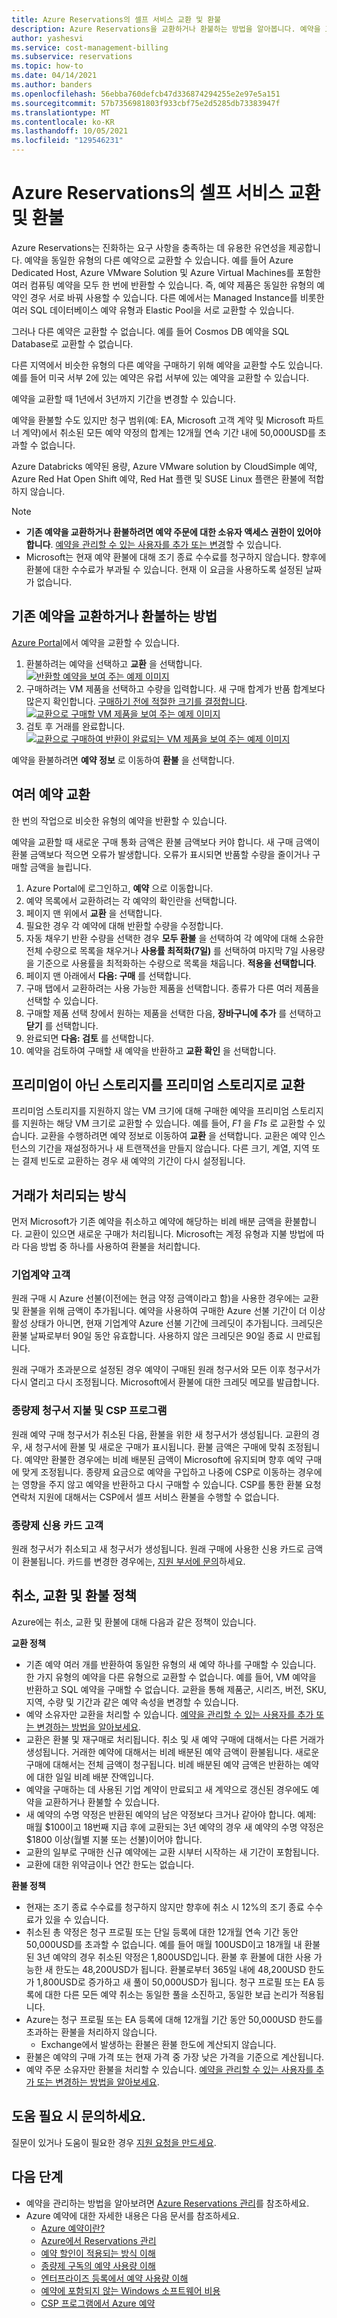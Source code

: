 ```yaml
---
title: Azure Reservations의 셀프 서비스 교환 및 환불
description: Azure Reservations을 교환하거나 환불하는 방법을 알아봅니다. 예약을 교환하거나 환불하려면 예약 주문에 대한 소유자 액세스 권한이 있어야 합니다.
author: yashesvi
ms.service: cost-management-billing
ms.subservice: reservations
ms.topic: how-to
ms.date: 04/14/2021
ms.author: banders
ms.openlocfilehash: 56ebba760defcb47d336874294255e2e97e5a151
ms.sourcegitcommit: 57b7356981803f933cbf75e2d5285db73383947f
ms.translationtype: MT
ms.contentlocale: ko-KR
ms.lasthandoff: 10/05/2021
ms.locfileid: "129546231"
---
```

# <a name="self-service-exchanges-and-refunds-for-azure-reservations"></a>Azure Reservations의 셀프 서비스 교환 및 환불

Azure Reservations는 진화하는 요구 사항을 충족하는 데 유용한 유연성을 제공합니다. 예약을 동일한 유형의 다른 예약으로 교환할 수 있습니다. 예를 들어 Azure Dedicated Host, Azure VMware Solution 및 Azure Virtual Machines를 포함한 여러 컴퓨팅 예약을 모두 한 번에 반환할 수 있습니다. 즉, 예약 제품은 동일한 유형의 예약인 경우 서로 바꿔 사용할 수 있습니다. 다른 예에서는 Managed Instance를 비롯한 여러 SQL 데이터베이스 예약 유형과 Elastic Pool을 서로 교환할 수 있습니다.

그러나 다른 예약은 교환할 수 없습니다. 예를 들어 Cosmos DB 예약을 SQL Database로 교환할 수 없습니다.

다른 지역에서 비슷한 유형의 다른 예약을 구매하기 위해 예약을 교환할 수도 있습니다. 예를 들어 미국 서부 2에 있는 예약은 유럽 서부에 있는 예약을 교환할 수 있습니다.

예약을 교환할 때 1년에서 3년까지 기간을 변경할 수 있습니다.

예약을 환불할 수도 있지만 청구 범위(예: EA, Microsoft 고객 계약 및 Microsoft 파트너 계약)에서 취소된 모든 예약 약정의 합계는 12개월 연속 기간 내에 50,000USD를 초과할 수 없습니다.

Azure Databricks 예약된 용량, Azure VMware solution by CloudSimple 예약, Azure Red Hat Open Shift 예약, Red Hat 플랜 및 SUSE Linux 플랜은 환불에 적합하지 않습니다.

> [!NOTE]
> - **기존 예약을 교환하거나 환불하려면 예약 주문에 대한 소유자 액세스 권한이 있어야 합니다**. [예약을 관리할 수 있는 사용자를 추가 또는 변경](./manage-reserved-vm-instance.md#who-can-manage-a-reservation-by-default)할 수 있습니다.
> - Microsoft는 현재 예약 환불에 대해 조기 종료 수수료를 청구하지 않습니다. 향후에 환불에 대한 수수료가 부과될 수 있습니다. 현재 이 요금을 사용하도록 설정된 날짜가 없습니다.

## <a name="how-to-exchange-or-refund-an-existing-reservation"></a>기존 예약을 교환하거나 환불하는 방법

[Azure Portal](https://portal.azure.com/#blade/Microsoft_Azure_Reservations/ReservationsBrowseBlade)에서 예약을 교환할 수 있습니다.

1. 환불하려는 예약을 선택하고 **교환** 을 선택합니다.  
    [![반환할 예약을 보여 주는 예제 이미지](./media/exchange-and-refund-azure-reservations/exchange-refund-return.png)](./media/exchange-and-refund-azure-reservations/exchange-refund-return.png#lightbox)
1. 구매하려는 VM 제품을 선택하고 수량을 입력합니다. 새 구매 합계가 반품 합계보다 많은지 확인합니다. [구매하기 전에 적절한 크기를 결정합니다](../../virtual-machines/prepay-reserved-vm-instances.md#determine-the-right-vm-size-before-you-buy).  
    [![교환으로 구매할 VM 제품을 보여 주는 예제 이미지](./media/exchange-and-refund-azure-reservations/exchange-refund-select-purchase.png)](./media/exchange-and-refund-azure-reservations/exchange-refund-select-purchase.png#lightbox)
1. 검토 후 거래를 완료합니다.  
    [![교환으로 구매하여 반환이 완료되는 VM 제품을 보여 주는 예제 이미지](./media/exchange-and-refund-azure-reservations/exchange-refund-confirm-exchange.png)](./media/exchange-and-refund-azure-reservations/exchange-refund-confirm-exchange.png#lightbox)

예약을 환불하려면 **예약 정보** 로 이동하여 **환불** 을 선택합니다.

## <a name="exchange-multiple-reservations"></a>여러 예약 교환

한 번의 작업으로 비슷한 유형의 예약을 반환할 수 있습니다.

예약을 교환할 때 새로운 구매 통화 금액은 환불 금액보다 커야 합니다. 새 구매 금액이 환불 금액보다 적으면 오류가 발생합니다. 오류가 표시되면 반품할 수량을 줄이거나 구매할 금액을 늘립니다.

1. Azure Portal에 로그인하고, **예약** 으로 이동합니다.
1. 예약 목록에서 교환하려는 각 예약의 확인란을 선택합니다.
1. 페이지 맨 위에서 **교환** 을 선택합니다.
1. 필요한 경우 각 예약에 대해 반환할 수량을 수정합니다.
1. 자동 채우기 반환 수량을 선택한 경우 **모두 환불** 을 선택하여 각 예약에 대해 소유한 전체 수량으로 목록을 채우거나 **사용률 최적화(7일)** 를 선택하여 마지막 7일 사용량을 기준으로 사용률을 최적화하는 수량으로 목록을 채웁니다. **적용을 선택합니다**.
1. 페이지 맨 아래에서 **다음: 구매** 를 선택합니다.
1. 구매 탭에서 교환하려는 사용 가능한 제품을 선택합니다. 종류가 다른 여러 제품을 선택할 수 있습니다.
1. 구매할 제품 선택 창에서 원하는 제품을 선택한 다음, **장바구니에 추가** 를 선택하고 **닫기** 를 선택합니다.
1. 완료되면 **다음: 검토** 를 선택합니다.
1. 예약을 검토하여 구매할 새 예약을 반환하고 **교환 확인** 을 선택합니다.

## <a name="exchange-non-premium-storage-for-premium-storage"></a>프리미엄이 아닌 스토리지를 프리미엄 스토리지로 교환

프리미엄 스토리지를 지원하지 않는 VM 크기에 대해 구매한 예약을 프리미엄 스토리지를 지원하는 해당 VM 크기로 교환할 수 있습니다. 예를 들어, _F1_ 을 _F1s_ 로 교환할 수 있습니다. 교환을 수행하려면 예약 정보로 이동하여 **교환** 을 선택합니다. 교환은 예약 인스턴스의 기간을 재설정하거나 새 트랜잭션을 만들지 않습니다.
다른 크기, 계열, 지역 또는 결제 빈도로 교환하는 경우 새 예약의 기간이 다시 설정됩니다. 

## <a name="how-transactions-are-processed"></a>거래가 처리되는 방식

먼저 Microsoft가 기존 예약을 취소하고 예약에 해당하는 비례 배분 금액을 환불합니다. 교환이 있으면 새로운 구매가 처리됩니다. Microsoft는 계정 유형과 지불 방법에 따라 다음 방법 중 하나를 사용하여 환불을 처리합니다.

### <a name="enterprise-agreement-customers"></a>기업계약 고객

원래 구매 시 Azure 선불(이전에는 현금 약정 금액이라고 함)을 사용한 경우에는 교환 및 환불을 위해 금액이 추가됩니다. 예약을 사용하여 구매한 Azure 선불 기간이 더 이상 활성 상태가 아니면, 현재 기업계약 Azure 선불 기간에 크레딧이 추가됩니다. 크레딧은 환불 날짜로부터 90일 동안 유효합니다. 사용하지 않은 크레딧은 90일 종료 시 만료됩니다.

원래 구매가 초과분으로 설정된 경우 예약이 구매된 원래 청구서와 모든 이후 청구서가 다시 열리고 다시 조정됩니다. Microsoft에서 환불에 대한 크레딧 메모를 발급합니다.

### <a name="pay-as-you-go-invoice-payments-and-csp-program"></a>종량제 청구서 지불 및 CSP 프로그램

원래 예약 구매 청구서가 취소된 다음, 환불을 위한 새 청구서가 생성됩니다. 교환의 경우, 새 청구서에 환불 및 새로운 구매가 표시됩니다. 환불 금액은 구매에 맞춰 조정됩니다. 예약만 환불한 경우에는 비례 배분된 금액이 Microsoft에 유지되며 향후 예약 구매에 맞게 조정됩니다. 종량제 요금으로 예약을 구입하고 나중에 CSP로 이동하는 경우에는 영향을 주지 않고 예약을 반환하고 다시 구매할 수 있습니다.
CSP를 통한 환불 요청 연락처 지원에 대해서는 CSP에서 셀프 서비스 환불을 수행할 수 없습니다.

### <a name="pay-as-you-go-credit-card-customers"></a>종량제 신용 카드 고객

원래 청구서가 취소되고 새 청구서가 생성됩니다. 원래 구매에 사용한 신용 카드로 금액이 환불됩니다. 카드를 변경한 경우에는, [지원 부서에 문의](https://portal.azure.com/#blade/Microsoft_Azure_Support/HelpAndSupportBlade/newsupportrequest)하세요.

## <a name="cancel-exchange-and-refund-policies"></a>취소, 교환 및 환불 정책

Azure에는 취소, 교환 및 환불에 대해 다음과 같은 정책이 있습니다.

**교환 정책**

- 기존 예약 여러 개를 반환하여 동일한 유형의 새 예약 하나를 구매할 수 있습니다. 한 가지 유형의 예약을 다른 유형으로 교환할 수 없습니다. 예를 들어, VM 예약을 반환하고 SQL 예약을 구매할 수 없습니다. 교환을 통해 제품군, 시리즈, 버전, SKU, 지역, 수량 및 기간과 같은 예약 속성을 변경할 수 있습니다.
- 예약 소유자만 교환을 처리할 수 있습니다. [예약을 관리할 수 있는 사용자를 추가 또는 변경하는 방법을 알아보세요](manage-reserved-vm-instance.md#who-can-manage-a-reservation-by-default).
- 교환은 환불 및 재구매로 처리됩니다. 취소 및 새 예약 구매에 대해서는 다른 거래가 생성됩니다. 거래한 예약에 대해서는 비례 배분된 예약 금액이 환불됩니다. 새로운 구매에 대해서는 전체 금액이 청구됩니다. 비례 배분된 예약 금액은 반환하는 예약에 대한 일일 비례 배분 잔액입니다.
- 예약을 구매하는 데 사용된 기업 계약이 만료되고 새 계약으로 갱신된 경우에도 예약을 교환하거나 환불할 수 있습니다.
- 새 예약의 수명 약정은 반환된 예약의 남은 약정보다 크거나 같아야 합니다. 예제: 매월 $100이고 18번째 지급 후에 교환되는 3년 예약의 경우 새 예약의 수명 약정은 $1800 이상(월별 지불 또는 선불)이어야 합니다.
- 교환의 일부로 구매한 신규 예약에는 교환 시부터 시작하는 새 기간이 포함됩니다.
- 교환에 대한 위약금이나 연간 한도는 없습니다.

**환불 정책**

- 현재는 조기 종료 수수료를 청구하지 않지만 향후에 취소 시 12%의 조기 종료 수수료가 있을 수 있습니다.
- 취소된 총 약정은 청구 프로필 또는 단일 등록에 대한 12개월 연속 기간 동안 50,000USD를 초과할 수 없습니다. 예를 들어 매월 100USD이고 18개월 내 환불된 3년 예약의 경우 취소된 약정은 1,800USD입니다. 환불 후 환불에 대한 사용 가능한 새 한도는 48,200USD가 됩니다. 환불로부터 365일 내에 48,200USD 한도가 1,800USD로 증가하고 새 풀이 50,000USD가 됩니다. 청구 프로필 또는 EA 등록에 대한 다른 모든 예약 취소는 동일한 풀을 소진하고, 동일한 보급 논리가 적용됩니다.
- Azure는 청구 프로필 또는 EA 등록에 대해 12개월 기간 동안 50,000USD 한도를 초과하는 환불을 처리하지 않습니다.
    - Exchange에서 발생하는 환불은 환불 한도에 계산되지 않습니다.
- 환불은 예약의 구매 가격 또는 현재 가격 중 가장 낮은 가격을 기준으로 계산됩니다.
- 예약 주문 소유자만 환불을 처리할 수 있습니다. [예약을 관리할 수 있는 사용자를 추가 또는 변경하는 방법을 알아보세요](manage-reserved-vm-instance.md#who-can-manage-a-reservation-by-default).

## <a name="need-help-contact-us"></a>도움 필요 시 문의하세요.

질문이 있거나 도움이 필요한 경우 [지원 요청을 만드세요](https://portal.azure.com/#blade/Microsoft_Azure_Support/HelpAndSupportBlade/newsupportrequest).

## <a name="next-steps"></a>다음 단계

- 예약을 관리하는 방법을 알아보려면 [Azure Reservations 관리](manage-reserved-vm-instance.md)를 참조하세요.
- Azure 예약에 대한 자세한 내용은 다음 문서를 참조하세요.
    - [Azure 예약이란?](save-compute-costs-reservations.md)
    - [Azure에서 Reservations 관리](manage-reserved-vm-instance.md)
    - [예약 할인이 적용되는 방식 이해](../manage/understand-vm-reservation-charges.md)
    - [종량제 구독의 예약 사용량 이해](understand-reserved-instance-usage.md)
    - [엔터프라이즈 등록에서 예약 사용량 이해](understand-reserved-instance-usage-ea.md)
    - [예약에 포함되지 않는 Windows 소프트웨어 비용](reserved-instance-windows-software-costs.md)
    - [CSP 프로그램에서 Azure 예약](/partner-center/azure-reservations)
